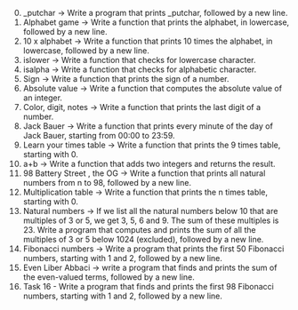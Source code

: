 0. _putchar -> Write a program that prints _putchar, followed by a new line.
1. Alphabet game -> Write a function that prints the alphabet, in lowercase, followed by a new line.
2. 10 x alphabet -> Write a function that prints 10 times the alphabet, in lowercase, followed by a new line.
3. islower -> Write a function that checks for lowercase character.
4. isalpha -> Write a function that checks for alphabetic character.
5. Sign -> Write a function that prints the sign of a number.
6. Absolute value -> Write a function that computes the absolute value of an integer.
7. Color, digit, notes -> Write a function that prints the last digit of a number.
8. Jack Bauer -> Write a function that prints every minute of the day of Jack Bauer, starting from 00:00 to 23:59.
9. Learn your times table -> Write a function that prints the 9 times table, starting with 0.
10. a+b -> Write a function that adds two integers and returns the result.
11. 98 Battery Street , the OG -> Write a function that prints all natural numbers from n to 98, followed by a new line.
12. Multiplication table -> Write a function that prints the n times table, starting with 0.
13. Natural numbers -> If we list all the natural numbers below 10 that are multiples of 3 or 5, we get 3, 5, 6 and 9. The sum of these multiples is 23. Write a program that computes and prints the sum of all the multiples of 3 or 5 below 1024 (excluded), followed by a new line.
14. Fibonacci numbers -> Write a program that prints the first 50 Fibonacci numbers, starting with 1 and 2, followed by a new line.
15. Even Liber Abbaci -> write a program that finds and prints the sum of the even-valued terms, followed by a new line.
16. Task 16 - Write a program that finds and prints the first 98 Fibonacci numbers, starting with 1 and 2, followed by a new line.
